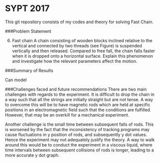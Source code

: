 # SYPT 2017
This git repository consists of my codes and theory for solving Fast Chain.

###Problem Statement

6. Fast chain
A chain consisting of wooden blocks inclined relative to the vertical and connected by two threads (see Figure) is suspended vertically and then released. 
Compared to free fall, the chain falls faster when it is dropped onto a horizontal surface. 
Explain this phenomenon and investigate how the relevant parameters affect the motion.



###Summary of Results

Can model

###Challenges faced and future recommendations
There are two main challenges with regards to the experiment. It is difficult to drop the chain 
in a way such that all the strings are initially straight but are not tense. A way to overcome this 
will be to have magnetic rods which are held at specific positions in an electromagnetic field such that the 
conditions are fulfilled. However, that may be an overkill for a mechanical experiment.

Another challenge is the small time between subsequent falls of rods. This is worsened by the fact that the inconsistency 
of tracking programs may cause fluctuations in y position of rods, and subsequently y dot values. Hence 
the experiment may not adequately justify the theory. A way to walk around this would be to conduct the experiment 
in a viscous liquid, where time intervals between subsequent collisions of rods is longer, leading to a more accurate y dot 
graph.